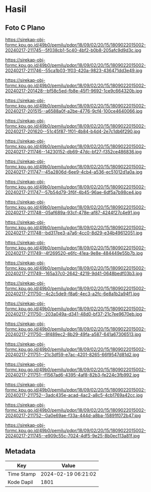 # Hasil

## Foto C Plano

https://sirekap-obj-formc.kpu.go.id/49b0/pemilu/pdpr/18/09/02/20/15/1809022015002-20240217-211745--5f038cb1-5c40-4bf2-b0b8-205afc9d9d3c.jpg

https://sirekap-obj-formc.kpu.go.id/49b0/pemilu/pdpr/18/09/02/20/15/1809022015002-20240217-211746--55ca1b03-1f03-420a-9823-436471dd3e49.jpg

https://sirekap-obj-formc.kpu.go.id/49b0/pemilu/pdpr/18/09/02/20/15/1809022015002-20240217-201428--bf58c5ed-fb8e-45f1-9692-1ce9c664320b.jpg

https://sirekap-obj-formc.kpu.go.id/49b0/pemilu/pdpr/18/09/02/20/15/1809022015002-20240217-201515--a6588a0f-a2be-4776-9cf4-100ce4640066.jpg

https://sirekap-obj-formc.kpu.go.id/49b0/pemilu/pdpr/18/09/02/20/15/1809022015002-20240217-201620--51c45f87-1f01-4b84-b4d4-2e7c1db6f290.jpg

https://sirekap-obj-formc.kpu.go.id/49b0/pemilu/pdpr/18/09/02/20/15/1809022015002-20240217-211746--14230152-db69-47dc-bf27-f352ce486836.jpg

https://sirekap-obj-formc.kpu.go.id/49b0/pemilu/pdpr/18/09/02/20/15/1809022015002-20240217-211747--45a2806d-6ee9-4cb4-a536-ec51012d1a0a.jpg

https://sirekap-obj-formc.kpu.go.id/49b0/pemilu/pdpr/18/09/02/20/15/1809022015002-20240217-211747--57b54d79-3f6f-4b45-96ae-6df5a7b98ce4.jpg

https://sirekap-obj-formc.kpu.go.id/49b0/pemilu/pdpr/18/09/02/20/15/1809022015002-20240217-211748--05af689a-93cf-478e-af87-4244f27c4e91.jpg

https://sirekap-obj-formc.kpu.go.id/49b0/pemilu/pdpr/18/09/02/20/15/1809022015002-20240217-211748--bd317ee3-a7a6-4cc0-8d29-e34b49612051.jpg

https://sirekap-obj-formc.kpu.go.id/49b0/pemilu/pdpr/18/09/02/20/15/1809022015002-20240217-211749--4f269520-e6fc-41ea-9e8e-484449e55b7b.jpg

https://sirekap-obj-formc.kpu.go.id/49b0/pemilu/pdpr/18/09/02/20/15/1809022015002-20240217-211749--165a37c0-2642-4219-9d41-0648bedf03b3.jpg

https://sirekap-obj-formc.kpu.go.id/49b0/pemilu/pdpr/18/09/02/20/15/1809022015002-20240217-211750--4c2c5de9-f8a6-4ec3-a2fc-6e8a1b2a94f1.jpg

https://sirekap-obj-formc.kpu.go.id/49b0/pemilu/pdpr/18/09/02/20/15/1809022015002-20240217-211750--203a049a-d341-48d0-bf37-21c7ee9670eb.jpg

https://sirekap-obj-formc.kpu.go.id/49b0/pemilu/pdpr/18/09/02/20/15/1809022015002-20240217-211750--8f489ec2-8b29-49fa-a587-641a67306513.jpg

https://sirekap-obj-formc.kpu.go.id/49b0/pemilu/pdpr/18/09/02/20/15/1809022015002-20240217-211751--21c3df59-e7ac-4201-8265-66f9547d81d2.jpg

https://sirekap-obj-formc.kpu.go.id/49b0/pemilu/pdpr/18/09/02/20/15/1809022015002-20240217-211751--f1567ad6-4395-4af8-82b3-fe224c3fb992.jpg

https://sirekap-obj-formc.kpu.go.id/49b0/pemilu/pdpr/18/09/02/20/15/1809022015002-20240217-211752--3adc435e-acad-4ac2-a8c5-4cb1769a42cc.jpg

https://sirekap-obj-formc.kpu.go.id/49b0/pemilu/pdpr/18/09/02/20/15/1809022015002-20240217-211752--0a0e69ae-f33a-444d-a8ba-15891f072b47.jpg

https://sirekap-obj-formc.kpu.go.id/49b0/pemilu/pdpr/18/09/02/20/15/1809022015002-20240217-211745--e909c55c-7024-4df5-9e25-8b0ec113a81f.jpg


## Metadata

| Key        | Value               |
| ---------- | ------------------- |
| Time Stamp | 2024-02-19 06:21:02 |
| Kode Dapil | 1801                |



